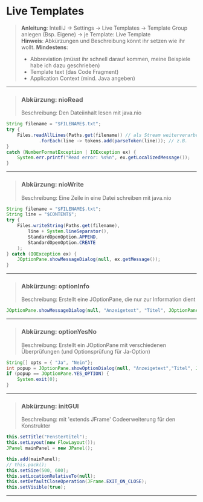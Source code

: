 # Live Templates
> **Anleitung**: IntelliJ → Settings → Live Templates → Template Group anlegen (Bsp. Eigene) → je Template: Live Template <br>
> **Hinweis**: Abkürzungen und Beschreibung könnt ihr setzen wie ihr wollt.
> **Mindestens**:
> - Abbreviation (müsst ihr schnell darauf kommen, meine Beispiele habe ich dazu geschrieben)
> - Template text (das Code Fragment)
> - Application Context (mind. Java angeben)

---

> ### Abkürzung: nioRead
> Beschreibung: Den Dateiinhalt lesen mit java.nio
``` java
String filename = "$FILENAME$.txt";
try {
    Files.readAllLines(Paths.get(filename)) // als Stream weiterverarbeiten
            .forEach(line -> tokens.add(parseToken(line))); // z.B.
} 
catch (NumberFormatException | IOException ex) {
    System.err.printf("Read error: %s%n", ex.getLocalizedMessage());
} 
```
---

> ### Abkürzung: nioWrite
> Beschreibung: Eine Zeile in eine Datei schreiben mit java.nio
``` java
String filename = "$FILENAME$.txt";
String line = "$CONTENT$";
try {
    Files.writeString(Paths.get(filename), 
        line + System.lineSeparator(), 
        StandardOpenOption.APPEND, 
        StandardOpenOption.CREATE
    );
} catch (IOException ex) {
    JOptionPane.showMessageDialog(null, ex.getMessage());
}
```
---

> ### Abkürzung: optionInfo
> Beschreibung: Erstellt eine JOptionPane, die nur zur Information dient
``` java
JOptionPane.showMessageDialog(null, "Anzeigetext", "Titel", JOptionPane.INFORMATION_MESSAGE);
```
---

> ### Abkürzung: optionYesNo
> Beschreibung: Erstellt ein JOptionPane mit verschiedenen Überprüfungen (und Optionsprüfung für Ja-Option)
``` java
String[] opts = { "Ja", "Nein"};
int popup = JOptionPane.showOptionDialog(null, "Anzeigetext","Titel", JOptionPane.YES_NO_OPTION, JOptionPane.QUESTION_MESSAGE, null, opts, opts[0]);
if (popup == JOptionPane.YES_OPTION) {
    System.exit(0);
}
```
---

> ### Abkürzung: initGUI
> Beschreibung: mit 'extends JFrame' Codeerweiterung für den Konstrukter
``` java
this.setTitle("Fenstertitel");
this.setLayout(new FlowLayout());
JPanel mainPanel = new JPanel();

this.add(mainPanel);
// this.pack();
this.setSize(500, 600);
this.setLocationRelativeTo(null);
this.setDefaultCloseOperation(JFrame.EXIT_ON_CLOSE);
this.setVisible(true);
```
---